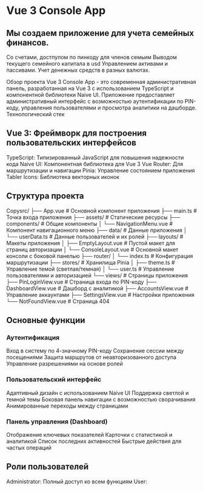 # Vue 3 Console App

## Мы создаем приложение для учета семейных финансов. 

Со счетами, достпупом по пинкоду для членов семьим
Выводом текущего семейного капитала в usd
Управлением активами и пассивами. 
Учет денежных средств в разных валютах. 


Обзор проекта
Vue 3 Console App - это современная административная панель, разработанная на Vue 3 с использованием TypeScript и компонентной библиотеки Naive UI. Приложение предоставляет административный интерфейс с возможностью аутентификации по PIN-коду, управления пользователями и просмотра аналитики на дашборде.
Технологический стек

## Vue 3: Фреймворк для построения пользовательских интерфейсов
TypeScript: Типизированный JavaScript для повышения надежности кода
Naive UI: Компонентная библиотека для Vue 3
Vue Router: Для маршрутизации и навигации
Pinia: Управление состоянием приложения
Tabler Icons: Библиотека векторных иконок

## Структура проекта
Copysrc/
├── App.vue                 # Основной компонент приложения
├── main.ts                 # Точка входа приложения
├── assets/                 # Статические ресурсы
├── components/             # Общие компоненты
│   └── NavigationMenu.vue  # Компонент навигационного меню
├── data/                   # Данные приложения
│   └── userData.ts         # Данные пользователей и их ролей
├── layouts/                # Макеты приложения
│   ├── EmptyLayout.vue     # Пустой макет для страниц авторизации
│   └── ConsoleLayout.vue   # Основной макет консоли с боковой панелью
├── router/
│   └── index.ts            # Конфигурация маршрутизации
├── stores/                 # Хранилища Pinia
│   ├── theme.ts            # Управление темой (светлая/темная)
│   └── user.ts             # Управление пользователями и авторизацией
└── views/                  # Страницы приложения
    ├── PinLoginView.vue    # Страница входа по PIN-коду
    ├── DashboardView.vue   # Дашборд с аналитикой
    ├── AccountsView.vue    # Управление аккаунтами
    ├── SettingsView.vue    # Настройки приложения
    └── NotFoundView.vue    # Страница 404

## Основные функции
### Аутентификация

Вход в систему по 4-значному PIN-коду
Сохранение сессии между посещениями
Защита маршрутов от неавторизованного доступа
Управление разрешениями на основе ролей

### Пользовательский интерфейс

Адаптивный дизайн с использованием Naive UI
Поддержка светлой и темной темы
Боковая панель навигации с возможностью сворачивания
Анимированные переходы между страницами

### Панель управления (Dashboard)

Отображение ключевых показателей
Карточки с статистикой и аналитикой
Список последних активностей
Быстрые действия для частых операций


## Роли пользователей

Administrator: Полный доступ ко всем функциям
User: